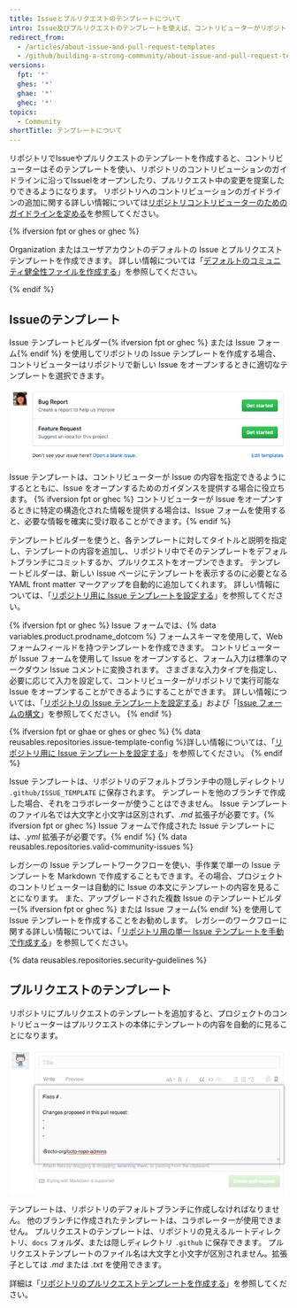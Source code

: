 ```yaml
---
title: Issueとプルリクエストのテンプレートについて
intro: Issue及びプルリクエストのテンプレートを使えば、コントリビューターがリポジトリでIssuleやプルリクエストをオープンする際に含めてほしい情報をカスタマイズし、標準化できます。
redirect_from:
  - /articles/about-issue-and-pull-request-templates
  - /github/building-a-strong-community/about-issue-and-pull-request-templates
versions:
  fpt: '*'
  ghes: '*'
  ghae: '*'
  ghec: '*'
topics:
  - Community
shortTitle: テンプレートについて
---
```


リポジトリでIssueやプルリクエストのテンプレートを作成すると、コントリビューターはそのテンプレートを使い、リポジトリのコントリビューションのガイドラインに沿ってIssuelをオープンしたり、プルリクエスト中の変更を提案したりできるようになります。 リポジトリへのコントリビューションのガイドラインの追加に関する詳しい情報については[リポジトリコントリビューターのためのガイドラインを定める](/articles/setting-guidelines-for-repository-contributors)を参照してください。

{% ifversion fpt or ghes or ghec %}

Organization またはユーザアカウントのデフォルトの Issue とプルリクエストテンプレートを作成できます。 詳しい情報については「[デフォルトのコミュニティ健全性ファイルを作成する](/communities/setting-up-your-project-for-healthy-contributions/creating-a-default-community-health-file)」を参照してください。

{% endif %}

## Issueのテンプレート

Issue テンプレートビルダー{% ifversion fpt or ghec %} または Issue フォーム{% endif %} を使用してリポジトリの Issue テンプレートを作成する場合、コントリビューターはリポジトリで新しい Issue をオープンするときに適切なテンプレートを選択できます。

![Issue テンプレートの選択肢が表示された新規 Issue ページ](/assets/images/help/issues/new-issue-page-with-multiple-templates.png)

Issue テンプレートは、コントリビューターが Issue の内容を指定できるようにするとともに、Issue をオープンするためのガイダンスを提供する場合に役立ちます。 {% ifversion fpt or ghec %} コントリビューターが Issue をオープンするときに特定の構造化された情報を提供する場合は、Issue フォームを使用すると、必要な情報を確実に受け取ることができます。{% endif %}

テンプレートビルダーを使うと、各テンプレートに対してタイトルと説明を指定し、テンプレートの内容を追加し、リポジトリ中でそのテンプレートをデフォルトブランチにコミットするか、プルリクエストをオープンできます。 テンプレートビルダーは、新しい Issue ページにテンプレートを表示するのに必要となる YAML front matter マークアップを自動的に追加してくれます。 詳しい情報については、「[リポジトリ用に Issue テンプレートを設定する](/articles/configuring-issue-templates-for-your-repository)」を参照してください。

{% ifversion fpt or ghec %}
Issue フォームでは、{% data variables.product.prodname_dotcom %} フォームスキーマを使用して、Web フォームフィールドを持つテンプレートを作成できます。 コントリビューターが Issue フォームを使用して Issue をオープンすると、フォーム入力は標準のマークダウン Issue コメントに変換されます。 さまざまな入力タイプを指定し、必要に応じて入力を設定して、コントリビューターがリポジトリで実行可能な Issue をオープンすることができるようにすることができます。 詳しい情報については、「[リポジトリの Issue テンプレートを設定する](/communities/using-templates-to-encourage-useful-issues-and-pull-requests/configuring-issue-templates-for-your-repository#creating-issue-forms)」および「[Issue フォームの構文](/communities/using-templates-to-encourage-useful-issues-and-pull-requests/syntax-for-issue-forms)」を参照してください。
{% endif %}

{% ifversion fpt or ghae or ghes or ghec %}
{% data reusables.repositories.issue-template-config %}詳しい情報については、「[リポジトリ用に Issue テンプレートを設定する](/communities/using-templates-to-encourage-useful-issues-and-pull-requests/configuring-issue-templates-for-your-repository#configuring-the-template-chooser)」を参照してください。
{% endif %}

Issue テンプレートは、リポジトリのデフォルトブランチ中の隠しディレクトリ `.github/ISSUE_TEMPLATE` に保存されます。 テンプレートを他のブランチで作成した場合、それをコラボレーターが使うことはできません。 Issue テンプレートのファイル名では大文字と小文字は区別されず、*.md* 拡張子が必要です。{% ifversion fpt or ghec %} Issue フォームで作成された Issue テンプレートには、*.yml* 拡張子が必要です。{% endif %} {% data reusables.repositories.valid-community-issues %}

レガシーの Issue テンプレートワークフローを使い、手作業で単一の Issue テンプレートを Markdown で作成することもできます。その場合、プロジェクトのコントリビューターは自動的に Issue の本文にテンプレートの内容を見ることになります。 また、アップグレードされた複数 Issue のテンプレートビルダー{% ifversion fpt or ghec %} または Issue フォーム{% endif %} を使用して Issue テンプレートを作成することをお勧めします。 レガシーのワークフローに関する詳しい情報については、「[リポジトリ用の単一 Issue テンプレートを手動で作成する](/articles/manually-creating-a-single-issue-template-for-your-repository)」を参照してください。

{% data reusables.repositories.security-guidelines %}

## プルリクエストのテンプレート

リポジトリにプルリクエストのテンプレートを追加すると、プロジェクトのコントリビューターはプルリクエストの本体にテンプレートの内容を自動的に見ることになります。

![サンプルのプルリクエストテンプレート](/assets/images/help/pull_requests/pr-template-sample.png)

テンプレートは、リポジトリのデフォルトブランチに作成しなければなりません。 他のブランチに作成されたテンプレートは、コラボレーターが使用できません。 プルリクエストのテンプレートは、リポジトリの見えるルートディレクトリ、`docs` フォルダ、または隠しディレクトリ `.github` に保存できます。 プルリクエストテンプレートのファイル名は大文字と小文字が区別されません。拡張子としては *.md* または *.txt* を使用できます。

詳細は「[リポジトリのプルリクエストテンプレートを作成する](/articles/creating-a-pull-request-template-for-your-repository)」を参照してください。

